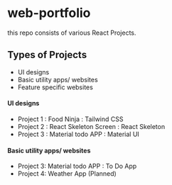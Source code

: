 # web-portfolio 
this repo consists of various React Projects. 
## Types of Projects
* UI designs 
* Basic utility apps/ websites
* Feature specific websites

#### UI designs 
* Project 1 : Food Ninja : Tailwind CSS
* Project 2 : React Skeleton Screen : React Skeleton
* Project 3 : Material todo APP : Material UI 

#### Basic utility apps/ websites
* Project 3: Material todo APP : To Do App
* Project 4: Weather App (Planned)
